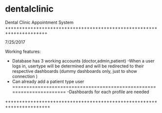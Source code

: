 # dentalclinic
Dental Clinic Appointment System
+++++++++++++++++++++++++++++++++++++++++++++++++++++++++++++++++++++

7/25/2017

Working features:
- Database has 3 working accounts (doctor,admin,patient)
-When a user logs in, usertype will be determined and will be redirected to their respective dashboards (dummy dashboards only, just to show connection )
- Can already add a patient type user
======================================================================
-Dashboards for each profile are needed

++++++++++++++++++++++++++++++++++++++++++++++++++++++++++++++++++++++
